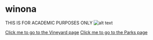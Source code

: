 # winona
THIS IS FOR ACADEMIC PURPOSES ONLY
![alt text](https://www.exploreminnesota.com/memberimage.ashx?id=11200&width=800&mar=1)

[Click me to go to the Vineyard page](https://nregan17.github.io/winona/site)
[Click me to go to the Parks page](https://nregan17.github.io/winona/parks)

